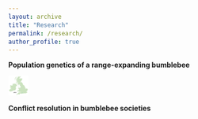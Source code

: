 ```yaml
---
layout: archive
title: "Research"
permalink: /research/
author_profile: true
---
```


**Population genetics of a range-expanding bumblebee**

<img src="https://github.com/RBrock94/RBrock94.github.io/blob/master/images/range-expansion.gif" width="40" height="40" />

**Conflict resolution in bumblebee societies**
